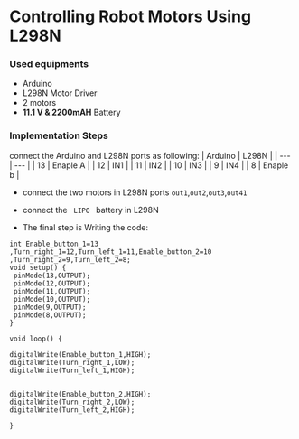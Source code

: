 # Controlling Robot Motors Using L298N



### Used equipments

* Arduino
* L298N Motor Driver
* 2 motors 
* **11.1 V & 2200mAH** Battery 



### Implementation Steps

 connect the Arduino and L298N ports as following: 
| Arduino  | L298N     |
| ---      | ---       |
| 13       | Enaple A  |
| 12       | IN1       |
| 11       | IN2       |
| 10       | IN3       |
| 9        | IN4       |
| 8        | Enaple b  |


* connect the two motors in L298N ports `out1`,`out2`,`out3`,`out41`


* connect the `  LIPO  ` battery in L298N 

* The final step is Writing the code:


```
int Enable_button_1=13 ,Turn_right_1=12,Turn_left_1=11,Enable_button_2=10 ,Turn_right_2=9,Turn_left_2=8;
void setup() {
 pinMode(13,OUTPUT);
 pinMode(12,OUTPUT);
 pinMode(11,OUTPUT);
 pinMode(10,OUTPUT);
 pinMode(9,OUTPUT);
 pinMode(8,OUTPUT);
}

void loop() {

digitalWrite(Enable_button_1,HIGH);
digitalWrite(Turn_right_1,LOW);
digitalWrite(Turn_left_1,HIGH);


digitalWrite(Enable_button_2,HIGH);
digitalWrite(Turn_right_2,LOW);
digitalWrite(Turn_left_2,HIGH);

} 

```